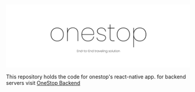 ![banner.jpg](/static/banner.jpg)

This repository holds the code for onestop's react-native app. for backend servers visit [OneStop Backend](https://github.com/kalkayan/hack.illinois)
